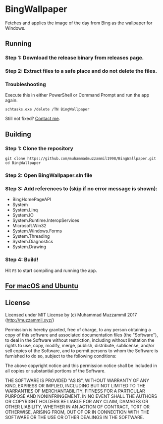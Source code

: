 
# BingWallpaper
Fetches and applies the image of the day from Bing as the wallpaper for Windows.

## Running
### Step 1: Download the release binary from releases page.
### Step 2: Extract files to a safe place and do not delete the files.
### Troubleshooting
Execute this in either PowerShell or Command Prompt and run the app again.
```
schtasks.exe /delete /TN BingWallpaper
```
Still not fixed? [Contact me](https://github.com/muhammadmuzzammil1998/BingWallpaper/issues/new).

## Building
### Step 1: Clone the repository
```
git clone https://github.com/muhammadmuzzammil1998/BingWallpaper.git
cd BingWallpaper
```
### Step 2: Open BingWallpaper.sln file
### Step 3: Add references to (skip if no error message is shown):
- BingHomePageAPI
- System
- System.Linq
- System.IO
- System.Runtime.InteropServices
- Microsoft.Win32
- System.Windows.Forms
- System.Threading
- System.Diagnostics
- System.Drawing
### Step 4: Build!
Hit `F5` to start compiling and running the app.

## [For macOS and Ubuntu](https://github.com/nabeelomer/BingWallpapers)

## License
Licensed under MIT License by (c) Muhammad Muzzammil 2017 (http://muzzammil.xyz/)

Permission is hereby granted, free of charge, to any person obtaining a copy of this 
software and associated documentation files (the "Software"), to deal in the Software 
without restriction, including without limitation the rights to use, copy, modify, 
merge, publish, distribute, sublicense, and/or sell copies of the Software, and to 
permit persons to whom the Software is furnished to do so, subject to the following 
conditions:

The above copyright notice and this permission notice shall be included in all copies 
or substantial portions of the Software.

THE SOFTWARE IS PROVIDED "AS IS", WITHOUT WARRANTY OF ANY KIND, EXPRESS OR IMPLIED, 
INCLUDING BUT NOT LIMITED TO THE WARRANTIES OF MERCHANTABILITY, FITNESS FOR A PARTICULAR 
PURPOSE AND NONINFRINGEMENT. IN NO EVENT SHALL THE AUTHORS OR COPYRIGHT HOLDERS BE LIABLE 
FOR ANY CLAIM, DAMAGES OR OTHER LIABILITY, WHETHER IN AN ACTION OF CONTRACT, TORT OR 
OTHERWISE, ARISING FROM, OUT OF OR IN CONNECTION WITH THE SOFTWARE OR THE USE OR OTHER 
DEALINGS IN THE SOFTWARE.

